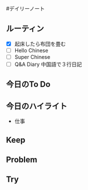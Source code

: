 #デイリーノート
## ルーティン
- [x] 起床したら布団を畳む
- [ ] Hello Chinese
- [ ] Super Chinese
- [ ] Q&A Diary 中国語で３行日記
## 今日のTo Do
## 今日のハイライト
- 仕事
## Keep
## Problem
## Try
